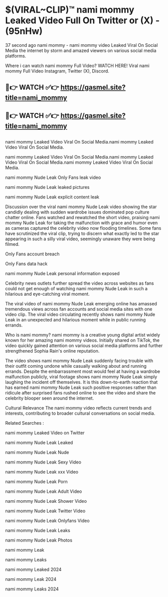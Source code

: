 # $(VIRAL~CLIP)™ nami mommy Leaked Video Full On Twitter or (X) -(95nHw)
37 second ago nami mommy - nami mommy video Leaked Viral On Social Media the internet by storm and amazed viewers on various social media platforms.

Where i can watch nami mommy Full Video? WATCH HERE! Viral nami mommy Full Video Instagram, Twitter (X), Discord.

## 🔴👉 WATCH ✅👉 https://gasmel.site?title=nami_mommy
## 🔴👉 WATCH ✅👉 https://gasmel.site?title=nami_mommy
##
nami mommy Leaked Video Viral On Social Media.nami mommy Leaked Video Viral On Social Media.

nami mommy Leaked Video Viral On Social Media.nami mommy Leaked Video Viral On Social Media.nami mommy Leaked Video Viral On Social Media.

nami mommy Nude Leak Only Fans leak video

nami mommy Nude Leak leaked pictures

nami mommy Nude Leak explicit content leak

Discussion over the viral nami mommy Nude Leak video showing the star candidly dealing with sudden wardrobe issues dominated pop culture chatter online. Fans watched and rewatched the short video, praising nami mommy Nude Leak for taking the malfunction with grace and humor even as cameras captured the celebrity video now flooding timelines. Some fans have scrutinized the viral clip, trying to discern what exactly led to the star appearing in such a silly viral video, seemingly unaware they were being filmed.


Only Fans account breach

Only Fans data hack

nami mommy Nude Leak personal information exposed

Celebrity news outlets further spread the video across websites as fans could not get enough of watching nami mommy Nude Leak in such a hilarious and eye-catching viral moment.


The viral video of nami mommy Nude Leak emerging online has amassed tremendous views across fan accounts and social media sites with one video clip. The viral video circulating recently shows nami mommy Nude Leak in an unexpected and hilarious moment while in public running errands.


Who is nami mommy? nami mommy is a creative young digital artist widely known for her amazing nami mommy videos. Initially shared on TikTok, the video quickly gained attention on various social media platforms and further strengthened Sophia Rain's online reputation.

The video shows nami mommy Nude Leak suddenly facing trouble with their outfit coming undone while casually walking about and running errands. Despite the embarrassment most would feel at having a wardrobe malfunction publicly, viral footage shows nami mommy Nude Leak simply laughing the incident off themselves. It is this down-to-earth reaction that has earned nami mommy Nude Leak such positive responses rather than ridicule after surprised fans rushed online to see the video and share the celebrity blooper seen around the internet.

Cultural Relevance The nami mommy video reflects current trends and interests, contributing to broader cultural conversations on social media.

Related Searches :

nami mommy Leaked Video on Twitter

nami mommy Nude Leak Leaked

nami mommy Nude Leak Nude

nami mommy Nude Leak Sexy Video

nami mommy Nude Leak xxx Video

nami mommy Nude Leak Porn

nami mommy Nude Leak Adult Video

nami mommy Nude Leak Shower Video

nami mommy Nude Leak Twitter Video

nami mommy Nude Leak Onlyfans Video

nami mommy Nude Leak Leaks

nami mommy Nude Leak Photos

nami mommy Leak

nami mommy Leaks

nami mommy Leaked 2024

nami mommy Leak 2024

nami mommy Leaks 2024
